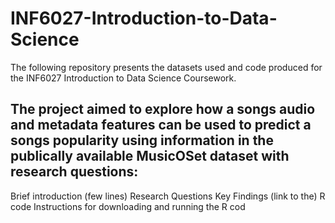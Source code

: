 # INF6027-Introduction-to-Data-Science
The following repository presents the datasets used and code produced for the INF6027 Introduction to Data Science Coursework. 

The project aimed to explore how a songs audio and metadata features can be used to predict a songs popularity using information in the publically available MusicOSet dataset with research questions: 
-


Brief introduction (few lines)
Research Questions
Key Findings
(link to the) R code
Instructions for downloading and running the R cod
